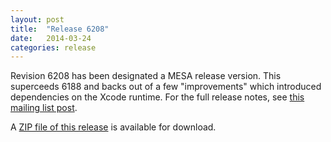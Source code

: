 ```yaml
---
layout: post
title:  "Release 6208"
date:   2014-03-24
categories: release
---
```


Revision 6208 has been designated a MESA release version.  This
superceeds 6188 and backs out of a few "improvements" which introduced
dependencies on the Xcode runtime.  For the full release notes, see
[this mailing list post][notes].

[notes]:http://sourceforge.net/p/mesa/mailman/message/32138788/


A [ZIP file of this release][zip] is available for download.

[zip]:http://sourceforge.net/projects/mesa/files/releases/mesa-r6208.zip/download
